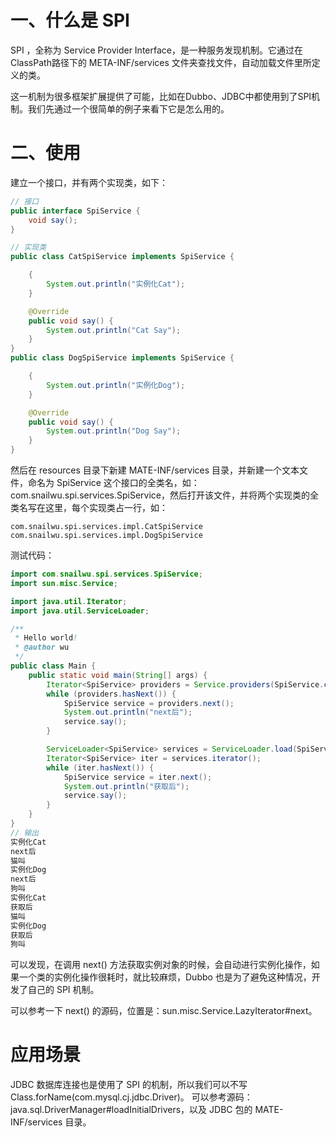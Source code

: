 # 一、什么是 SPI

SPI ，全称为 Service Provider Interface，是一种服务发现机制。它通过在ClassPath路径下的 META-INF/services 文件夹查找文件，自动加载文件里所定义的类。

这一机制为很多框架扩展提供了可能，比如在Dubbo、JDBC中都使用到了SPI机制。我们先通过一个很简单的例子来看下它是怎么用的。

# 二、使用

建立一个接口，并有两个实现类，如下：

```java
// 接口
public interface SpiService {
    void say();
}

// 实现类
public class CatSpiService implements SpiService {

    {
        System.out.println("实例化Cat");
    }

    @Override
    public void say() {
        System.out.println("Cat Say");
    }
}
public class DogSpiService implements SpiService {

    {
        System.out.println("实例化Dog");
    }

    @Override
    public void say() {
        System.out.println("Dog Say");
    }
}
```

然后在 resources 目录下新建 MATE-INF/services 目录，并新建一个文本文件，命名为 SpiService 这个接口的全类名，如：com.snailwu.spi.services.SpiService，然后打开该文件，并将两个实现类的全类名写在这里，每个实现类占一行，如：


```
com.snailwu.spi.services.impl.CatSpiService
com.snailwu.spi.services.impl.DogSpiService
```

测试代码：
```java
import com.snailwu.spi.services.SpiService;
import sun.misc.Service;

import java.util.Iterator;
import java.util.ServiceLoader;

/**
 * Hello world!
 * @author wu
 */
public class Main {
    public static void main(String[] args) {
        Iterator<SpiService> providers = Service.providers(SpiService.class);
        while (providers.hasNext()) {
            SpiService service = providers.next();
            System.out.println("next后");
            service.say();
        }

        ServiceLoader<SpiService> services = ServiceLoader.load(SpiService.class);
        Iterator<SpiService> iter = services.iterator();
        while (iter.hasNext()) {
            SpiService service = iter.next();
            System.out.println("获取后");
            service.say();
        }
    }
}
// 输出
实例化Cat
next后
猫叫
实例化Dog
next后
狗叫
实例化Cat
获取后
猫叫
实例化Dog
获取后
狗叫
```
可以发现，在调用 next() 方法获取实例对象的时候，会自动进行实例化操作，如果一个类的实例化操作很耗时，就比较麻烦，Dubbo 也是为了避免这种情况，开发了自己的 SPI 机制。

可以参考一下 next() 的源码，位置是：sun.misc.Service.LazyIterator#next。

# 应用场景

JDBC 数据库连接也是使用了 SPI 的机制，所以我们可以不写 Class.forName(com.mysql.cj.jdbc.Driver)。
可以参考源码：java.sql.DriverManager#loadInitialDrivers，以及 JDBC 包的 MATE-INF/services 目录。
